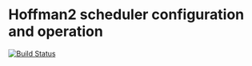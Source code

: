 # Hoffman2 scheduler configuration and operation

[![Build Status](https://travis-ci.com/schuang/hoffman2-sched-config-ops.svg?branch=master)](https://travis-ci.com/schuang/hoffman2-sched-config-ops)
